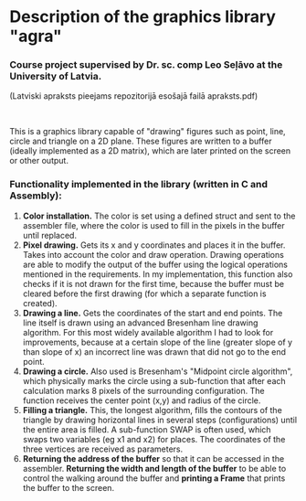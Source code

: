 <h1> Description of the graphics library "agra" </h1>
<h3> Course project supervised by Dr. sc. comp Leo Seļāvo at the University of Latvia.</h3>
<p> (Latviski apraksts pieejams repozitorijā esošajā failā apraksts.pdf) </p>
<br>
<p>
This is a graphics library capable of "drawing" figures such as point, line, circle and triangle on a 2D plane. These figures are written to a buffer (ideally implemented as a 2D matrix), which are later printed on the screen or other output.
</p>

<h3>Functionality implemented in the library (written in C and Assembly):</h3>

<ol>
  <li><b>Color installation.</b> The color is set using a defined struct and sent to the assembler file, where the color is used to fill in the pixels in the buffer until replaced.</li>
  <li><b>Pixel drawing.</b> Gets its x and y coordinates and places it in the buffer. Takes into account the color and draw operation. Drawing operations are able to modify the output of the buffer using the logical operations mentioned in the requirements. In my implementation, this function also checks if it is not drawn for the first time, because the buffer must be cleared before the first drawing (for which a separate function is created).</li>
  <li><b>Drawing a line.</b> Gets the coordinates of the start and end points. The line itself is drawn using an advanced Bresenham line drawing algorithm. For this most widely available algorithm I had to look for improvements, because at a certain slope of the line (greater slope of y than slope of x) an incorrect line was drawn that did not go to the end point.</li>
  <li><b>Drawing a circle.</b> Also used is Bresenham's "Midpoint circle algorithm", which physically marks the circle using a sub-function that after each calculation marks 8 pixels of the surrounding configuration. The function receives the center point (x,y) and radius of the circle.</li>
  <li><b>Filling a triangle.</b> This, the longest algorithm, fills the contours of the triangle by drawing horizontal lines in several steps (configurations) until the entire area is filled. A sub-function SWAP is often used, which swaps two variables (eg x1 and x2) for places. The coordinates of the three vertices are received as parameters.</li>
  <li><b>Returning the address of the buffer</b> so that it can be accessed in the assembler. <b>Returning the width and length of the buffer</b> to be able to control the walking around the buffer and <b>printing a Frame</b> that prints the buffer to the screen.</li>
</ol>
